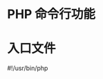 # PHP 命令行功能

# 入口文件
#!/usr/bin/php
<?php
// cli 模式运行
require './vendor/autoload.php';

Console\Start::run( $argv );
